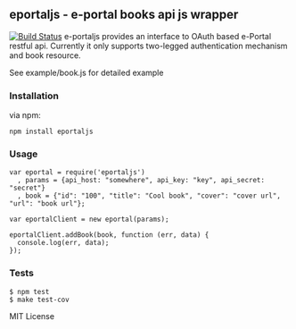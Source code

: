 ## eportaljs - e-portal books api js wrapper
[![Build Status](https://travis-ci.org/fagbokforlaget/eportaljs.png)](https://travis-ci.org/fagbokforlaget/eportaljs)
e-portaljs provides an interface to OAuth based e-Portal restful api. Currently it only supports two-legged authentication mechanism and book resource.

See example/book.js for detailed example

### Installation
via npm:

```
npm install eportaljs
```

### Usage
```
var eportal = require('eportaljs')
  , params = {api_host: "somewhere", api_key: "key", api_secret: "secret"}
  , book = {"id": "100", "title": "Cool book", "cover": "cover url", "url": "book url"};

var eportalClient = new eportal(params);

eportalClient.addBook(book, function (err, data) {
  console.log(err, data);
});

```

### Tests
```
$ npm test
$ make test-cov

```
MIT License
